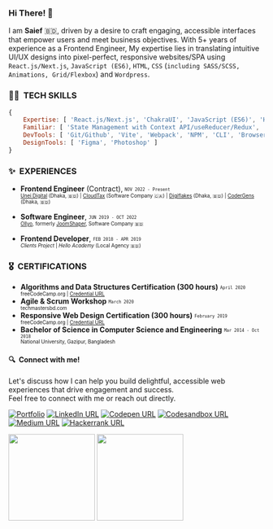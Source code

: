 <!-- ![visitors](https://visitor-badge.glitch.me/badge?page_id=iamsief.iamsaief) -->

### Hi There! 👋

I am **Saief** 🇧🇩, driven by a desire to craft engaging, accessible interfaces that empower users and meet business objectives. With 5+ years of experience as a Frontend Engineer, My expertise lies in translating intuitive UI/UX designs into pixel-perfect, responsive websites/SPA using `React.js/Next.js`, `JavaScript (ES6)`, `HTML`, `CSS` (`including SASS/SCSS, Animations, Grid/Flexbox`) and `Wordpress`.

### 🧑‍💻&nbsp; TECH SKILLS
<!-- 
<table>
    <tr>
        <td>Frontend</td>
        <td>JavaScript (ES6), ReactJS, HTML, CSS, SASS/SCSS, Bootstrap, TailwindCSS.</td>
    </tr>
    <tr>
        <td>Familiar</td>
        <td>NextJS, ChakraUI, GSAP, Framer-Motion, Redux, Redux-toolkit, REST api, <br/> PHP, WordPress, Page Building Tools, Design Systems, Storybook.</td>
    </tr>
    <tr>
        <td>Dev Tools</td>
        <td>Git/Github, Vite, Webpack, NPM, CLI, Browser dev tools, JIRA, Slack.</td>
    </tr>
    <tr>
        <td>Design Tools</td>
        <td>Figma, Photoshop, Sketch, Adobe XD.</td>
    </tr>
</table>
-->

```javascript
{
    Expertise: [ 'React.js/Next.js', 'ChakraUI', 'JavaScript (ES6)', 'HTML', 'CSS (SASS/SCSS)', 'TailwindCSS', 'Bootstrap' ],
    Familiar: [ 'State Management with Context API/useReducer/Redux', 'REST API', 'PHP', 'WordPress', 'Page Building Tools', 'GSAP', 'Framer Motion', 'Design Systems' ],
    DevTools: [ 'Git/Github', 'Vite', 'Webpack', 'NPM', 'CLI', 'Browser dev tools' ],
    DesignTools: [ 'Figma', 'Photoshop' ]
}
```

### ✨&nbsp; EXPERIENCES

- **Frontend Engineer** (Contract), <sub><sup>`NOV 2022 - Present`</sub></sup> <br/> <sub><sup> [Unei Digital](https://unei.io/) (Dhaka, 🇧🇩) | [CloudTax](https://www.cloudtax.ca/) (Software Company 🇨🇦) | [Digiflakes](https://digiiflakes.com/) (Dhaka, 🇧🇩) | [CoderGens](https://www.upwork.com/agencies/703257836676063232/) (Dhaka, 🇧🇩)</sub></sup>

- **Software Engineer**, <sub><sup>`JUN 2019 - OCT 2022`</sup></sub> <br/> <sub><sup>[Ollyo](https://ollyo.com/), formerly [JoomShaper](https://www.joomshaper.com/), Software Company 🇧🇩</sup></sub>

- **Frontend Developer**, <sub><sup>`FEB 2018 - APR 2019`</sup></sub> <br/> <sub><sup> _Clients Project_ | _Hello Academy_ (Local Agency 🇧🇩)</sup></sub>

### 🎖️&nbsp; CERTIFICATIONS

- **Algorithms and Data Structures Certification (300 hours)** <sub><sup>`April 2020` <br/> freeCodeCamp.org | [Credential URL](https://www.freecodecamp.org/certification/saiefalemon/javascript-algorithms-and-data-structures)</sup></sub>
- **Agile & Scrum Workshop** <sub><sup>`March 2020` <br/> techmastersbd.com </sup></sub>
- **Responsive Web Design Certification (300 hours)** <sub><sup>`February 2019`<br/> freeCodeCamp.org | [Credential URL](https://www.freecodecamp.org/certification/saiefalemon/responsive-web-design)</sup></sub>
- **Bachelor of Science in Computer Science and Engineering** <sub><sup>`Mar 2014 - Oct 2018` <br/>National University, Gazipur, Bangladesh</sup></sub>

#### 🔍&nbsp; Connect with me!

Let's discuss how I can help you build delightful, accessible web experiences that drive engagement and success. <br/>
Feel free to connect with me or reach out directly.

<!--[![Gmail URL](https://img.shields.io/badge/social--badge?style=social&label=email&logo=gmail)](mailto:saiefalemon@gmail.com)-->
[![Portfolio](https://img.shields.io/badge/social--badge?style=social&label=🌐%20Portfolio)](https://iamsaief.com/)
[![LinkedIn URL](https://img.shields.io/badge/social--badge?style=social&label=LinkedIn&logo=linkedin)](https://www.linkedin.com/in/saiefalemon)
[![Codepen URL](https://img.shields.io/badge/social--badge?style=social&label=Codepen&logo=codepen)](https://www.codepen.io/iamsaief)
[![Codesandbox URL](https://img.shields.io/badge/social--badge?style=social&label=Codesandbox&logo=codesandbox)](https://codesandbox.io/u/iamsaief) 
[![Medium URL](https://img.shields.io/badge/social--badge?style=social&label=medium&logo=medium)](https://medium.com/@saiefalemon)
[![Hackerrank URL](https://img.shields.io/badge/social--badge?style=social&label=HackerRank&logo=hackerrank)](https://www.hackerrank.com/saiefalemon)

<div>
<img height="170em" src="https://github-readme-stats-sigma-five.vercel.app/api/top-langs/?username=iamsaief&exclude_repo=KNN-Image-Classification&show_icons=true&hide_border=true&layout=compact&langs_count=8&theme=tokyonight"/>
<img height="170em" src="https://github-readme-stats-sigma-five.vercel.app/api?username=iamsaief&show_icons=true&hide_border=true&&count_private=true&include_all_commits=true&theme=tokyonight" />
</div>
